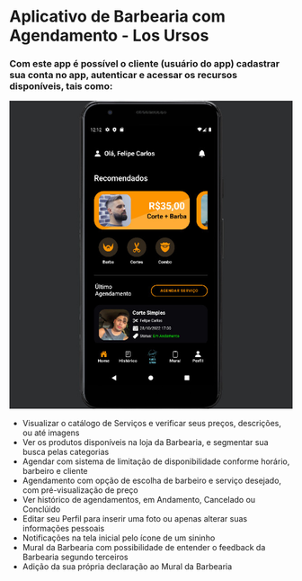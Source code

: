 # Aplicativo de Barbearia com Agendamento - Los Ursos

### Com este app é possível o cliente (usuário do app) cadastrar sua conta no app, autenticar e acessar os recursos disponíveis, tais como:

![screenshot](screenshot.png "Home")

- Visualizar o catálogo de Serviços e verificar seus preços, descrições, ou até imagens
- Ver os produtos disponíveis na loja da Barbearia, e segmentar sua busca pelas categorias
- Agendar com sistema de limitação de disponibilidade conforme horário, barbeiro e cliente
- Agendamento com opção de escolha de barbeiro e serviço desejado, com pré-visualização de preço
- Ver histórico de agendamentos, em Andamento, Cancelado ou Conclúido
- Editar seu Perfil para inserir uma foto ou apenas alterar suas informações pessoais
- Notificações na tela inicial pelo ícone de um sininho
- Mural da Barbearia com possibilidade de entender o feedback da Barbearia segundo terceiros
- Adição da sua própria declaração ao Mural da Barbearia
